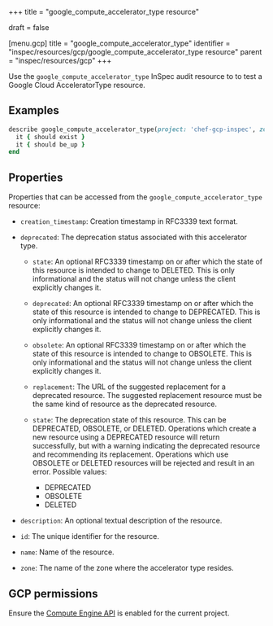 +++
title = "google_compute_accelerator_type resource"

draft = false


[menu.gcp]
title = "google_compute_accelerator_type"
identifier = "inspec/resources/gcp/google_compute_accelerator_type resource"
parent = "inspec/resources/gcp"
+++

Use the `google_compute_accelerator_type` InSpec audit resource to to test a Google Cloud AcceleratorType resource.

## Examples

```ruby
describe google_compute_accelerator_type(project: 'chef-gcp-inspec', zone: 'us-east1-b', name: 'accelerator_id') do
  it { should exist }
  it { should be_up }
end
```

## Properties

Properties that can be accessed from the `google_compute_accelerator_type` resource:


  * `creation_timestamp`: Creation timestamp in RFC3339 text format.

  * `deprecated`: The deprecation status associated with this accelerator type.

    * `state`: An optional RFC3339 timestamp on or after which the state of this resource is intended to change to DELETED. This is only informational and the status will not change unless the client explicitly changes it.

    * `deprecated`: An optional RFC3339 timestamp on or after which the state of this resource is intended to change to DEPRECATED. This is only informational and the status will not change unless the client explicitly changes it.

    * `obsolete`: An optional RFC3339 timestamp on or after which the state of this resource is intended to change to OBSOLETE. This is only informational and the status will not change unless the client explicitly changes it.

    * `replacement`: The URL of the suggested replacement for a deprecated resource. The suggested replacement resource must be the same kind of resource as the deprecated resource.

    * `state`: The deprecation state of this resource. This can be DEPRECATED, OBSOLETE, or DELETED. Operations which create a new resource using a DEPRECATED resource will return successfully, but with a warning indicating the deprecated resource and recommending its replacement. Operations which use OBSOLETE or DELETED resources will be rejected and result in an error.
    Possible values:
      * DEPRECATED
      * OBSOLETE
      * DELETED

  * `description`: An optional textual description of the resource.

  * `id`: The unique identifier for the resource.

  * `name`: Name of the resource.

  * `zone`: The name of the zone where the accelerator type resides.


## GCP permissions

Ensure the [Compute Engine API](https://console.cloud.google.com/apis/library/compute.googleapis.com/) is enabled for the current project.
